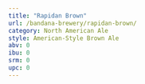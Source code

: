 ```yaml
---
title: "Rapidan Brown"
url: /bandana-brewery/rapidan-brown/
category: North American Ale
style: American-Style Brown Ale
abv: 0
ibu: 0
srm: 0
upc: 0
---
```


